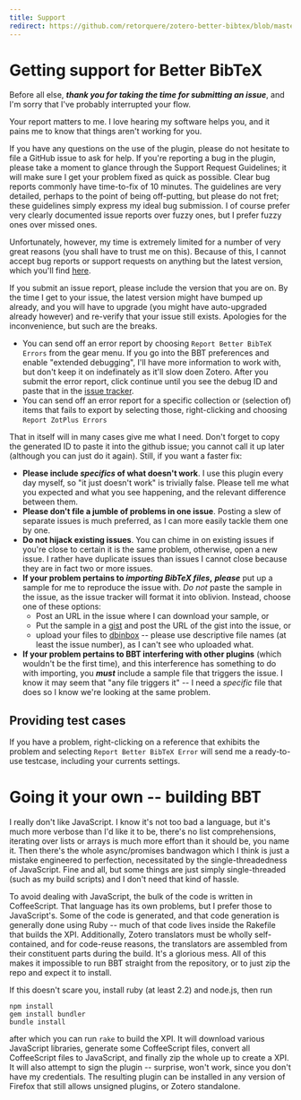 ```yaml
---
title: Support
redirect: https://github.com/retorquere/zotero-better-bibtex/blob/master/CONTRIBUTING.md
---
```


# Getting support for Better BibTeX

Before all else, ***thank you for taking the time for submitting an issue***, and I'm sorry that I've probably
interrupted your flow.

Your report matters to me. I love hearing my software helps you, and it pains me
to know that things aren't working for you.

If you have any questions on the use of the plugin, please do not hesitate to file a GitHub issue to ask for help. If
you're reporting a bug in the plugin, please take a moment to glance through the Support Request Guidelines; it will
make sure I get your problem fixed as quick as possible. Clear bug reports commonly have time-to-fix of 10 minutes. The
guidelines are very detailed, perhaps to the point of being off-putting, but please do not fret; these guidelines
simply express my ideal bug submission. I of course prefer very clearly documented issue reports over fuzzy ones, but I
prefer fuzzy ones over missed ones.

Unfortunately, however, my time is extremely limited for a number of very great reasons (you shall have to trust me on this). Because of this, I
cannot accept bug reports or support requests on anything but the latest version, which you'll find
[here](https://github.com/ZotPlus/zotero-better-bibtex/releases/latest).

If you submit an issue report, please include the version that you are on. By the time I get to your issue, the latest
version might have bumped up already, and you will have to upgrade (you might have auto-upgraded already however) and
re-verify that your issue still exists. Apologies for the inconvenience, but such are the breaks.

* You can send off an error report by choosing `Report Better BibTeX Errors` from the gear menu.
  If you go into the BBT preferences and enable "extended debugging", I'll have more information to work
  with, but don't keep it on indefinately as it'll slow doen Zotero. After you submit the error report, click continue
  until you see the debug ID and paste that in the [issue
  tracker](https://github.com/ZotPlus/zotero-better-bibtex/issues).
* You can send off an error report for a specific collection or (selection of) items that fails to export by selecting those, right-clicking
  and choosing `Report ZotPlus Errors`

That in itself will in many cases give me what I need. Don't forget to copy the generated ID to paste it into the github
issue; you cannot call it up later (although you can just do it again). Still, if you want a faster fix:

* **Please include *specifics* of what doesn't work**. I use this plugin every day myself, so "it just doesn't work" is trivially
  false. Please tell me what you expected and what you see happening, and the relevant difference between them.
* **Please don't file a jumble of problems in one issue**. Posting a slew of separate issues is much preferred, as I can
  more easily tackle them one by one.
* **Do not hijack existing issues**. You can chime in on existing issues if you're close to certain it is the same problem,
  otherwise, open a new issue. I rather have duplicate issues than issues I cannot close because they are in fact two or
  more issues.
* **If your problem pertains to *importing BibTeX files*,** ***please*** put up a sample for me to reproduce the issue with.
  *Do not* paste the sample in the issue, as the issue tracker will format it into oblivion. Instead, choose one of
  these options:
  * Post an URL in the issue where I can download your sample, or
  * Put the sample in a [gist](https://gist.github.com/) and post the URL of the gist into the issue, or 
  * upload your files to [dbinbox](http://dbinbox.com/allthatisthecase) -- please use descriptive file names (at least
    the issue number), as I can't see who uploaded what.
* **If your problem pertains to BBT interfering with other plugins** (which wouldn't be the first time), and this interference
  has something to do with importing, you ***must*** include a sample file that triggers the issue. I know it may seem
  that "any file triggers it" -- I need a *specific* file that does so I know we're looking at the same problem.

## Providing test cases

If you have a problem, right-clicking on a reference that exhibits the problem and selecting `Report Better BibTeX Error` will send me a ready-to-use
testcase, including your currents settings.

# Going it your own -- building BBT

I really don't like JavaScript. I know it's not too bad a language, but it's much more verbose than I'd like it to be,
there's no list comprehensions, iterating over lists or arrays is much more effort than it should be, you name it. Then
there's the whole async/promises bandwagon which I think is just a mistake engineered to perfection, necessitated by the
single-threadedness of JavaScript. Fine and all, but some things are just simply single-threaded (such as my build
scripts) and I don't need that kind of hassle.

To avoid dealing with JavaScript, the bulk of the code is written in CoffeeScript. That language has its own problems,
but I prefer those to JavaScript's. Some of the code is generated, and that code generation is generally done using Ruby
-- much of that code lives inside the Rakefile that builds the XPI. Additionally, Zotero translators must be wholly
self-contained, and for code-reuse reasons, the translators are assembled from their constituent parts during the build.
It's a glorious mess. All of this makes it impossible to run BBT straight from the repository, or to just zip the repo
and expect it to install.

If this doesn't scare you, install ruby (at least 2.2) and node.js, then run

```
npm install
gem install bundler
bundle install
```

after which you can run `rake` to build the XPI. It will download various JavaScript libraries, generate some
CoffeeScript files, convert all CoffeeScript files to JavaScript, and finally zip the whole up to create a XPI. It will also
attempt to sign the plugin -- surprise, won't work, since you don't have my credentials. The resulting plugin can be
installed in any version of Firefox that still allows unsigned plugins, or Zotero standalone.
